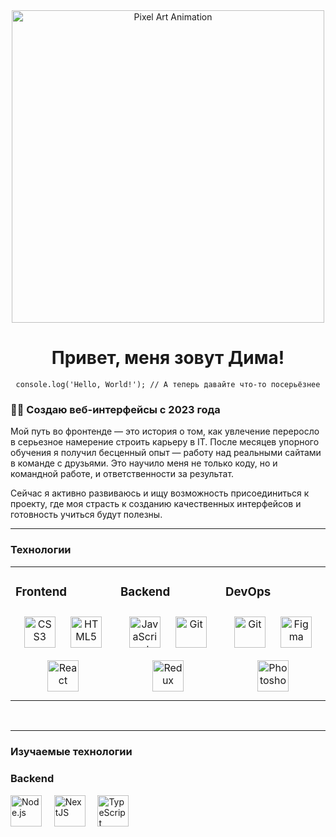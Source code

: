 <div align="center">
  <img src="https://media1.tenor.com/m/w4odShJ4eXoAAAAC/cat-kedi.gif" alt="Pixel Art Animation" width="500" />
</div>

<h1 align="center">
  Привет, меня зовут Дима!
</h1>


<p align="center">
  <code>console.log('Hello, World!'); // А теперь давайте что-то посерьёзнее</code>
</p>

### 👨‍💻 Создаю веб-интерфейсы с 2023 года

Мой путь во фронтенде — это история о том, как увлечение переросло в серьезное намерение строить карьеру в IT. После месяцев упорного обучения я получил бесценный опыт — работу над реальными сайтами в команде с друзьями. Это научило меня не только коду, но и командной работе, и ответственности за результат.

Сейчас я активно развиваюсь и ищу возможность присоединиться к проекту, где моя страсть к созданию качественных интерфейсов и готовность учиться будут полезны.

---

### Технологии  
<table><tr><td valign="top" width="33%">



### Frontend  
<div align="center">  
<a href="https://www.w3schools.com/css/" target="_blank"><img style="margin: 10px" src="https://profilinator.rishav.dev/skills-assets/css3-original-wordmark.svg" alt="CSS3" height="50" /></a>  
<a href="https://en.wikipedia.org/wiki/HTML5" target="_blank"><img style="margin: 10px" src="https://profilinator.rishav.dev/skills-assets/html5-original-wordmark.svg" alt="HTML5" height="50" /></a>  
<a href="https://reactjs.org/" target="_blank"><img style="margin: 10px" src="https://profilinator.rishav.dev/skills-assets/react-original-wordmark.svg" alt="React" height="50" /></a>  
</div>

</td><td valign="top" width="33%">



### Backend  
<div align="center">  
<a href="https://www.javascript.com/" target="_blank"><img style="margin: 10px" src="https://profilinator.rishav.dev/skills-assets/javascript-original.svg" alt="JavaScript" height="50" /></a>  
<a href="https://github.com/" target="_blank"><img style="margin: 10px" src="https://profilinator.rishav.dev/skills-assets/git-scm-icon.svg" alt="Git" height="50" /></a>  
<a href="https://redux.js.org/" target="_blank"><img style="margin: 10px" src="https://profilinator.rishav.dev/skills-assets/redux-original.svg" alt="Redux" height="50" /></a>  
</div>

</td><td valign="top" width="33%">



### DevOps  
<div align="center">  
<a href="https://github.com/" target="_blank"><img style="margin: 10px" src="https://profilinator.rishav.dev/skills-assets/git-scm-icon.svg" alt="Git" height="50" /></a>
<a href="https://www.figma.com/" target="_blank"><img style="margin: 10px" src="https://profilinator.rishav.dev/skills-assets/figma-icon.svg" alt="Figma" height="50" /></a>
<a href="https://www.adobe.com/in/products/photoshop.html" target="_blank"><img style="margin: 10px" src="https://profilinator.rishav.dev/skills-assets/photoshop-plain.svg" alt="Photoshop" height="50" /></a>
</div>

</td></tr></table>  

<br/>  

---

### Изучаемые технологии

### Backend
<div align="left">
<a href="https://nodejs.org/" target="_blank"><img src="https://profilinator.rishav.dev/skills-assets/nodejs-original-wordmark.svg" alt="Node.js" height="50" /></a>&nbsp;&nbsp;&nbsp;&nbsp;
<a href="https://nextjs.org/" target="_blank"><img src="https://profilinator.rishav.dev/skills-assets/nextjs.png" alt="NextJS" height="50" /></a>&nbsp;&nbsp;&nbsp;&nbsp;
<a href="https://www.typescriptlang.org/" target="_blank"><img src="https://profilinator.rishav.dev/skills-assets/typescript-original.svg" alt="TypeScript" height="50" /></a>
</div>
